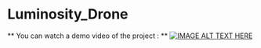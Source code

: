 # Luminosity_Drone
**
You can watch a demo video of the project :
**
[![IMAGE ALT TEXT HERE](https://img.youtube.com/vi/UrQSYy8vAos/0.jpg)](https://www.youtube.com/watch?v=UrQSYy8vAos)

